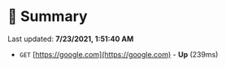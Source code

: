 # 📖 Summary
Last updated: **7/23/2021, 1:51:40 AM**

- `GET` [https://google.com](https://google.com) - **Up** (239ms)
